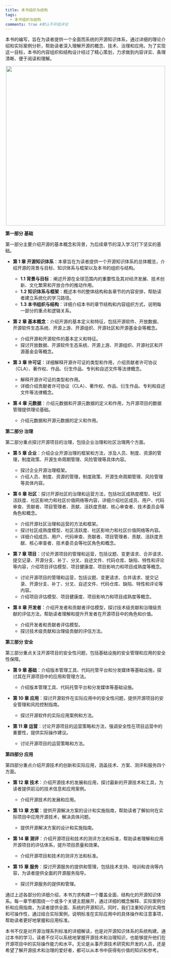 ```yaml
---
title: 本书组织与结构
tags:
  - 本书组织与结构
comments: true #默认不开启评论
---
```


本书的编写，旨在为读者提供一个全面而系统的开源知识体系，通过详细的理论介绍和实际案例分析，帮助读者深入理解开源的概念、技术、治理和应用。为了实现这一目标，本书的内容组织和结构设计经过了精心策划，力求做到内容详实、条理清晰、便于阅读和理解。

<div align=center>
<img src="https://github.com/X-lab2017/oss101-bok/blob/master/docs/assets/img/jiagou.png" width="500px">
</div>

**第一部分 基础**

第一部分主要介绍开源的基本概念和背景，为后续章节的深入学习打下坚实的基础。

- **第 1 章 开源知识体系**：本章旨在为读者提供一个开源知识体系的总体概览，介绍开源的背景与目标、知识体系与框架以及本书的组织与结构。
  - **1.1 背景与目标**：阐述开源在全球范围内的重要性及其对经济发展、技术创新、文化繁荣和开放合作的推动作用。
  - **1.2 知识体系与框架**：概述本书的整体结构和各章节的内容安排，帮助读者建立系统化的学习路径。
  - **1.3 本书组织与结构**：详细介绍本书的章节结构和内容组织方式，说明每一部分的重点和逻辑关系。

- **第 2 章 基本概念**：介绍开源的基本定义和特征，包括开源软件、开放数据、开源软件生态系统、开源上游、开源组织、开源社区和开源基金会等概念。
   - 介绍开源和开源软件的基本定义和特征。
   - 探讨开放数据、开源软件生态系统、开源上游、开源组织、开源社区和开源基金会等概念。

- **第 3 章 许可证**：详细解释开源许可证的类型和作用，介绍贡献者许可协议（CLA）、著作权、作品、衍生作品、专利和自述文件等法律概念。
   - 解释开源许可证的类型和作用。
   - 详细介绍贡献者许可协议（CLA）、著作权、作品、衍生作品、专利和自述文件等法律概念。

- **第 4 章 元数据**：介绍元数据和开源元数据的定义和作用，为开源项目的数据管理提供理论基础。
   - 介绍元数据和开源元数据的定义和作用。

**第二部分 治理**

第二部分重点探讨开源项目的治理，包括企业治理和社区治理两个方面。

- **第 5 章 企业**：介绍企业开源治理的框架和方法，涉及人员、制度、资源的管理，制度政策、开源生命周期管理、风险管理等具体内容。
   - 探讨企业开源治理框架。
   - 介绍人员、制度、资源的管理，制度政策、开源生命周期管理、风险管理等具体内容。

- **第 6 章 社区**：探讨开源社区的治理和运营方法，包括社区成熟度模型、社区活跃度、社区影响力和社区价值网络等内容，详细介绍社区成员、用户、代码审查、贡献者、项目管理者、贡献、活跃度贡献、核心审查者、技术委员会等角色和概念。
   - 介绍开源社区治理和运营的方法和框架。
   - 探讨社区成熟度模型、社区活跃度、社区影响力和社区价值网络等内容。
   - 详细介绍成员、用户、代码审查、贡献者、项目管理者、贡献、活跃度贡献、核心审查者、技术委员会等社区角色和概念。

- **第 7 章 项目**：讨论开源项目的管理和运营，包括议题、变更请求、合并请求、提交记录、开源分支、补丁、分叉、自述文件、代码仓库、缺陷、特性和评论等内容，介绍项目评估模型、项目健康度、项目影响力和项目成熟度等概念。
   - 讨论开源项目的管理和运营，包括议题、变更请求、合并请求、提交记录、开源分支、补丁、分叉、自述文件、代码仓库、缺陷、特性和评论等内容。
   - 介绍项目评估模型、项目健康度、项目影响力和项目成熟度等概念。

- **第 8 章 开发者**：介绍开发者和贡献者评估模型，探讨技术级贡献和治理级贡献的评估方法，帮助读者理解和提升开发者在开源项目中的角色和价值。
   - 介绍开发者和贡献者评估模型。
   - 探讨技术级贡献和治理级贡献的评估方法。

**第三部分 安全**

第三部分重点关注开源项目的安全性问题，包括基础设施的安全管理和应用的安全性保障。

- **第 9 章 基础**：介绍版本管理工具、代码托管平台和分发媒体等基础设施，探讨其在开源项目中的应用和管理方法。
   - 介绍版本管理工具、代码托管平台和分发媒体等基础设施。

- **第 10 章 应用**：探讨开源软件在实际应用中的安全性问题，提供开源项目的安全管理和风险控制指南。
   - 探讨开源软件的实际应用案例和方法。

- **第 11 章 运营**：讨论开源项目的运营策略和方法，强调安全性在项目运营中的重要性，提供实际操作建议。
   - 讨论开源项目的运营策略和方法。

**第四部分 应用**

第四部分重点介绍开源技术的创新和实际应用，涵盖技术、方案、测评和服务四个方面。

- **第 12 章 技术**：介绍开源技术的发展和应用，探讨最新的开源技术和工具，为读者提供前沿的技术信息和应用案例。
   - 介绍开源技术的发展和应用。

- **第 13 章 方案**：提供开源解决方案的设计和实施指南，帮助读者了解如何在实际项目中应用开源技术，解决具体问题。
   - 提供开源解决方案的设计和实施指南。

- **第 14 章 测评**：介绍开源项目和技术的测评方法和标准，帮助读者理解和应用开源项目的评估体系，提升项目质量和效果。
   - 介绍开源项目和技术的测评方法和标准。

- **第 15 章 服务**：探讨开源服务的提供和管理，包括技术支持、培训和咨询等内容，为读者提供全面的开源服务指导。
   - 探讨开源服务的提供和管理。

通过上述各部分的详细介绍，本书力求构建一个覆盖全面、结构化的开源知识体系。每一章节都围绕一个或多个关键主题展开，通过详细的概念解释、实际案例分析和应用指南，为读者提供全面、系统的开源知识。同时，我们注重知识的实用性和可操作性，通过结合实际案例，说明标准在实际应用中的具体操作和注意事项，帮助读者更好地掌握和应用标准。

本书不仅是对开源治理系列标准的详细解读，也是对开源知识体系的系统构建。通过本书的学习，读者不仅可以系统地掌握开源技术和治理知识，也能够提升他们在开源项目中的实际操作能力和水平。无论是从事开源技术研究和开发的人员，还是希望了解开源技术和治理的爱好者，都可以从本书中获得有价值的知识和参考。
